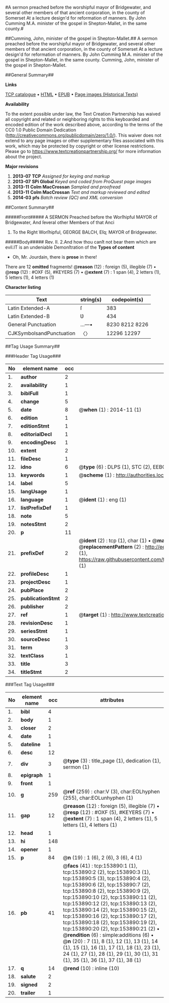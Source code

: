 #A sermon preached before the worshipful mayor of Bridgewater, and several other members of that ancient corporation, in the county of Somerset At a lecture design'd for reformation of manners. By John Cumming M.A. minister of the gospel in Shepton-Mallet, in the same county.#

##Cumming, John, minister of the gospel in Shepton-Mallet.##
A sermon preached before the worshipful mayor of Bridgewater, and several other members of that ancient corporation, in the county of Somerset At a lecture design'd for reformation of manners. By John Cumming M.A. minister of the gospel in Shepton-Mallet, in the same county.
Cumming, John, minister of the gospel in Shepton-Mallet.

##General Summary##

**Links**

[TCP catalogue](http://www.ota.ox.ac.uk/tcp/)  • 
[HTML](http://tei.it.ox.ac.uk/tcp/Texts-HTML/free/A81/A81177.html)  • 
[EPUB](http://tei.it.ox.ac.uk/tcp/Texts-EPUB/free/A81/A81177.epub) • 
[Page images (Historical Texts)](https://historicaltexts.jisc.ac.uk/eebo-99899561e)

**Availability**

To the extent possible under law, the Text Creation Partnership has waived all copyright and related or neighboring rights to this keyboarded and encoded edition of the work described above, according to the terms of the CC0 1.0 Public Domain Dedication (http://creativecommons.org/publicdomain/zero/1.0/). This waiver does not extend to any page images or other supplementary files associated with this work, which may be protected by copyright or other license restrictions. Please go to https://www.textcreationpartnership.org/ for more information about the project.

**Major revisions**

1. __2013-07__ __TCP__ *Assigned for keying and markup*
1. __2013-07__ __SPi Global__ *Keyed and coded from ProQuest page images*
1. __2013-11__ __Colm MacCrossan__ *Sampled and proofread*
1. __2013-11__ __Colm MacCrossan__ *Text and markup reviewed and edited*
1. __2014-03__ __pfs__ *Batch review (QC) and XML conversion*

##Content Summary##

#####Front#####
A SERMON Preached before the Worſhipful MAYOR of Bridgewater, And ſeveral other Members of that Anci
1. To the Right Worſhipful, GEORGE BALCH, Eſq; MAYOR of Bridgewater.

#####Body#####
Rev. II. 2.And how thou canſt not bear them which are evil.IT is an undeniable Demonſtration of the 
**Types of content**

  * Oh, Mr. Jourdain, there is **prose** in there!

There are 12 **omitted** fragments! 
 @__reason__ (12) : foreign (5), illegible (7)  •  @__resp__ (12) : #OXF (5), #KEYERS (7)  •  @__extent__ (7) : 1 span (4), 2 letters (1), 5 letters (1), 4 letters (1)

**Character listing**


|Text|string(s)|codepoint(s)|
|---|---|---|
|Latin Extended-A|ſ|383|
|Latin Extended-B|Ʋ|434|
|General Punctuation|…—•|8230 8212 8226|
|CJKSymbolsandPunctuation|〈〉|12296 12297|

##Tag Usage Summary##

###Header Tag Usage###

|No|element name|occ|attributes|
|---|---|---|---|
|1.|__author__|2||
|2.|__availability__|1||
|3.|__biblFull__|1||
|4.|__change__|5||
|5.|__date__|8| @__when__ (1) : 2014-11 (1)|
|6.|__edition__|1||
|7.|__editionStmt__|1||
|8.|__editorialDecl__|1||
|9.|__encodingDesc__|1||
|10.|__extent__|2||
|11.|__fileDesc__|1||
|12.|__idno__|6| @__type__ (6) : DLPS (1), STC (2), EEBO-CITATION (1), PROQUEST (1), VID (1)|
|13.|__keywords__|1| @__scheme__ (1) : http://authorities.loc.gov/ (1)|
|14.|__label__|5||
|15.|__langUsage__|1||
|16.|__language__|1| @__ident__ (1) : eng (1)|
|17.|__listPrefixDef__|1||
|18.|__note__|5||
|19.|__notesStmt__|2||
|20.|__p__|11||
|21.|__prefixDef__|2| @__ident__ (2) : tcp (1), char (1)  •  @__matchPattern__ (2) : ([0-9\-]+):([0-9IVX]+) (1), (.+) (1)  •  @__replacementPattern__ (2) : http://eebo.chadwyck.com/downloadtiff?vid=$1&page=$2 (1), https://raw.githubusercontent.com/textcreationpartnership/Texts/master/tcpchars.xml#$1 (1)|
|22.|__profileDesc__|1||
|23.|__projectDesc__|1||
|24.|__pubPlace__|2||
|25.|__publicationStmt__|2||
|26.|__publisher__|2||
|27.|__ref__|1| @__target__ (1) : http://www.textcreationpartnership.org/docs/. (1)|
|28.|__revisionDesc__|1||
|29.|__seriesStmt__|1||
|30.|__sourceDesc__|1||
|31.|__term__|3||
|32.|__textClass__|1||
|33.|__title__|3||
|34.|__titleStmt__|2||


###Text Tag Usage###

|No|element name|occ|attributes|
|---|---|---|---|
|1.|__bibl__|4||
|2.|__body__|1||
|3.|__closer__|2||
|4.|__date__|1||
|5.|__dateline__|1||
|6.|__desc__|12||
|7.|__div__|3| @__type__ (3) : title_page (1), dedication (1), sermon (1)|
|8.|__epigraph__|1||
|9.|__front__|1||
|10.|__g__|259| @__ref__ (259) : char:V (3), char:EOLhyphen (255), char:EOLunhyphen (1)|
|11.|__gap__|12| @__reason__ (12) : foreign (5), illegible (7)  •  @__resp__ (12) : #OXF (5), #KEYERS (7)  •  @__extent__ (7) : 1 span (4), 2 letters (1), 5 letters (1), 4 letters (1)|
|12.|__head__|1||
|13.|__hi__|148||
|14.|__opener__|1||
|15.|__p__|84| @__n__ (19) : 1 (6), 2 (6), 3 (6), 4 (1)|
|16.|__pb__|41| @__facs__ (41) : tcp:153890:1 (1), tcp:153890:2 (2), tcp:153890:3 (1), tcp:153890:5 (3), tcp:153890:4 (2), tcp:153890:6 (2), tcp:153890:7 (2), tcp:153890:8 (2), tcp:153890:9 (2), tcp:153890:10 (2), tcp:153890:11 (2), tcp:153890:12 (2), tcp:153890:13 (2), tcp:153890:14 (2), tcp:153890:15 (2), tcp:153890:16 (2), tcp:153890:17 (2), tcp:153890:18 (2), tcp:153890:19 (2), tcp:153890:20 (2), tcp:153890:21 (2)  •  @__rendition__ (6) : simple:additions (6)  •  @__n__ (20) : 7 (1), 8 (1), 12 (1), 13 (1), 14 (1), 15 (1), 16 (1), 17 (1), 18 (1), 23 (1), 24 (1), 27 (1), 28 (1), 29 (1), 30 (1), 31 (1), 35 (1), 36 (1), 37 (1), 38 (1)|
|17.|__q__|14| @__rend__ (10) : inline (10)|
|18.|__salute__|2||
|19.|__signed__|2||
|20.|__trailer__|1||
